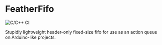 # FeatherFifo

![C/C++ CI](https://github.com/olidacombe/FeatherFifo/workflows/C/C++%20CI/badge.svg)

Stupidly lightweight header-only fixed-size fifo for use as an action queue on Arduino-like projects.
